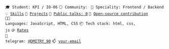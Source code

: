 <code>🎓 Student: KPI / IO-06</code>
<code>⚪ Community: </code>
<code>👷 Speciality: Frontend / Backend</code><br>
<code>💡 [Skills](SKILLS.md)</code>
<code>🧻 [Projects](PROJECTS.md)</code>
<code>📢 [Public talks: 0](TALKS.md)</code>
<code>👀 [Open-source contribution](CONTRIBUTION.md)</code><br>
<code>🧑‍💻 Languages: JavaScript, HTML, CSS</code>
<code>📦 Tech stack: html, css, js</code>
<code>🪙 [Rates](RATES.md)</code><br>
<code>💬 telegram: [@DMITRY_90](https://telegram.me/DMITRY_90)</code>
<code>📫 [your-email](mailto:your-email)</code>
